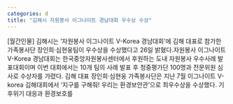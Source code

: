 ```yaml
---
categories: d
title: "김해시 자원봉사 이그나이트 경남대회 우수상 수상"
---
```

[월간인물] 김해시는 ‘자원봉사 이그나이트 V-Korea 경남대회’에 김해 대표로 참가한 가족봉사단 장인희‧심현웅팀이 우수상을 수상했다고 26일 밝혔다.자원봉사 이그나이트 V-Korea 경남대회는 한국중앙자원봉사센터에서 후원하는 도내 자원봉사 우수사례 발표대회이며 이번 대회에서는 10개 팀의 사례 발표 후 청중평가단 100명과 전문위원 심사로 수상자를 가렸다. 김해 대표 장인희‧심현웅 가족봉사단은 지난 7월 이그나이트 V-korea 김해대회에서 ‘지구를 구해줘! 우리는 환경보안관’으로 최우수상을 수상했다. 기후위기 대응과 환경보호를